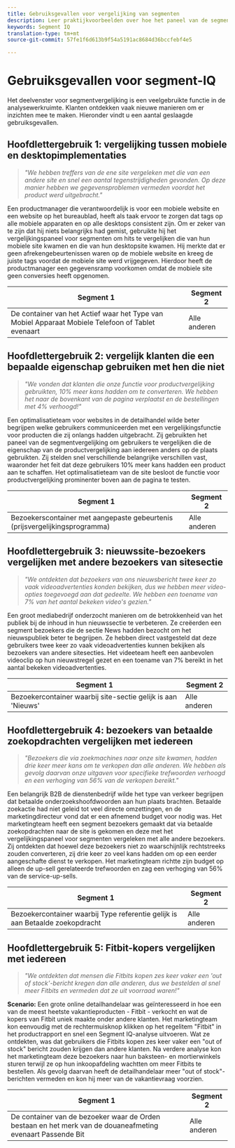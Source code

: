 ```yaml
---
title: Gebruiksgevallen voor vergelijking van segmenten
description: Leer praktijkvoorbeelden over hoe het paneel van de segmentvergelijking kan worden gebruikt om inzicht in de marketing strategie te krijgen.
keywords: Segment IQ
translation-type: tm+mt
source-git-commit: 57fe1f6d613b9f54a5191ac8684d36bccfebf4e5

---
```



# Gebruiksgevallen voor segment-IQ

Het deelvenster voor segmentvergelijking is een veelgebruikte functie in de analysewerkruimte. Klanten ontdekken vaak nieuwe manieren om er inzichten mee te maken. Hieronder vindt u een aantal geslaagde gebruiksgevallen.

## Hoofdlettergebruik 1: vergelijking tussen mobiele en desktopimplementaties

> *&quot;We hebben treffers van de ene site vergeleken met die van een andere site en snel een aantal tegenstrijdigheden gevonden. Op deze manier hebben we gegevensproblemen vermeden voordat het product werd uitgebracht.&quot;*

Een productmanager die verantwoordelijk is voor een mobiele website en een website op het bureaublad, heeft als taak ervoor te zorgen dat tags op alle mobiele apparaten en op alle desktops consistent zijn. Om er zeker van te zijn dat hij niets belangrijks had gemist, gebruikte hij het vergelijkingspaneel voor segmenten om hits te vergelijken die van hun mobiele site kwamen en die van hun desktopsite kwamen. Hij merkte dat er geen afrekengebeurtenissen waren op de mobiele website en kreeg de juiste tags voordat de mobiele site werd vrijgegeven. Hierdoor heeft de productmanager een gegevensramp voorkomen omdat de mobiele site geen conversies heeft opgenomen.

| Segment 1 | Segment 2 |
|--- |--- |
| De container van het Actief waar het Type van Mobiel Apparaat Mobiele Telefoon of Tablet evenaart | Alle anderen |

## Hoofdlettergebruik 2: vergelijk klanten die een bepaalde eigenschap gebruiken met hen die niet

> *&quot;We vonden dat klanten die onze functie voor productvergelijking gebruikten, 10% meer kans hadden om te converteren. We hebben het naar de bovenkant van de pagina verplaatst en de bestellingen met 4% verhoogd!&quot;*

Een optimalisatieteam voor websites in de detailhandel wilde beter begrijpen welke gebruikers communiceerden met een vergelijkingsfunctie voor producten die zij onlangs hadden uitgebracht. Zij gebruikten het paneel van de segmentvergelijking om gebruikers te vergelijken die de eigenschap van de productvergelijking aan iedereen anders op de plaats gebruikten. Zij stelden snel verschillende belangrijke verschillen vast, waaronder het feit dat deze gebruikers 10% meer kans hadden een product aan te schaffen. Het optimalisatieteam van de site besloot de functie voor productvergelijking prominenter boven aan de pagina te testen.

| Segment 1 | Segment 2 |
|--- |--- |
| Bezoekerscontainer met aangepaste gebeurtenis (prijsvergelijkingsprogramma) | Alle anderen |

## Hoofdlettergebruik 3: nieuwssite-bezoekers vergelijken met andere bezoekers van sitesectie

> *&quot;We ontdekten dat bezoekers van ons nieuwsbericht twee keer zo vaak videoadvertenties konden bekijken, dus we hebben meer video-opties toegevoegd aan dat gedeelte. We hebben een toename van 7% van het aantal bekeken video&#39;s gezien.&quot;*

Een groot mediabedrijf onderzocht manieren om de betrokkenheid van het publiek bij de inhoud in hun nieuwssectie te verbeteren. Ze creëerden een segment bezoekers die de sectie News hadden bezocht om het nieuwspubliek beter te begrijpen. Ze hebben direct vastgesteld dat deze gebruikers twee keer zo vaak videoadvertenties kunnen bekijken als bezoekers van andere sitesecties. Het videeteam heeft een aanbevolen videoclip op hun nieuwstregel gezet en een toename van 7% bereikt in het aantal bekeken videoadvertenties.

| Segment 1 | Segment 2 |
|--- |--- |
| Bezoekercontainer waarbij site-sectie gelijk is aan &#39;Nieuws&#39; | Alle anderen |

## Hoofdlettergebruik 4: bezoekers van betaalde zoekopdrachten vergelijken met iedereen

> *&quot;Bezoekers die via zoekmachines naar onze site kwamen, hadden drie keer meer kans om te verkopen dan alle anderen. We hebben als gevolg daarvan onze uitgaven voor specifieke trefwoorden verhoogd en een verhoging van 56% van de verkopen bereikt.&quot;*

Een belangrijk B2B de dienstenbedrijf wilde het type van verkeer begrijpen dat betaalde onderzoekshoofdwoorden aan hun plaats brachten. Betaalde zoekactie had niet geleid tot veel directe omzettingen, en de marketingdirecteur vond dat er een afnemend budget voor nodig was. Het marketingteam heeft een segment bezoekers gemaakt dat via betaalde zoekopdrachten naar de site is gekomen en deze met het vergelijkingspaneel voor segmenten vergeleken met alle andere bezoekers. Zij ontdekten dat hoewel deze bezoekers niet zo waarschijnlijk rechtstreeks zouden converteren, zij drie keer zo veel kans hadden om op een eerder aangeschafte dienst te verkopen. Het marketingteam richtte zijn budget op alleen de up-sell gerelateerde trefwoorden en zag een verhoging van 56% van de service-up-sells.

| Segment 1 | Segment 2 |
|--- |--- |
| Bezoekercontainer waarbij Type referentie gelijk is aan Betaalde zoekopdracht | Alle anderen |

## Hoofdlettergebruik 5: Fitbit-kopers vergelijken met iedereen

> *&quot;We ontdekten dat mensen die Fitbits kopen zes keer vaker een &#39;out of stock&#39;-bericht kregen dan alle anderen, dus we bestelden al snel meer Fitbits en vermeden dat ze uit voorraad waren!&quot;*

**Scenario:** Een grote online detailhandelaar was geïnteresseerd in hoe een van de meest heetste vakantieproducten - Fitbit - verkocht en wat de kopers van Fitbit uniek maakte onder andere klanten. Het marketingteam kon eenvoudig met de rechtermuisknop klikken op het regelitem &quot;Fitbit&quot; in het productrapport en snel een Segment IQ-analyse uitvoeren. Wat ze ontdekten, was dat gebruikers die Fitbits kopen zes keer vaker een &quot;out of stock&quot; bericht zouden krijgen dan andere klanten. Na verdere analyse kon het marketingteam deze bezoekers naar hun baksteen- en mortierwinkels sturen terwijl ze op hun inkoopafdeling wachtten om meer Fitbits te bestellen. Als gevolg daarvan heeft de detailhandelaar meer &quot;out of stock&quot;-berichten vermeden en kon hij meer van de vakantievraag voorzien.

| Segment 1 | Segment 2 |
|--- |--- |
| De container van de bezoeker waar de Orden bestaan en het merk van de douaneafmeting evenaart Passende Bit | Alle anderen |
